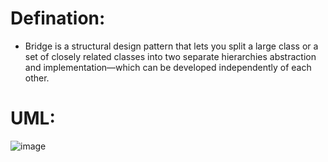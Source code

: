 # Defination:
- Bridge is a structural design pattern that lets you split a large class or a set of closely related classes into two separate hierarchies abstraction and implementation—which can be developed independently of each other.

# UML:
![image](https://github.com/NourhanSaeed707/Design-pattern/assets/64387352/78057544-3989-4175-bf2e-dcc899bb8933)

